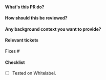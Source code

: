 #### What's this PR do?


#### How should this be reviewed?


#### Any background context you want to provide?


#### Relevant tickets
Fixes #

#### Checklist
- [ ] Tested on Whitelabel.
